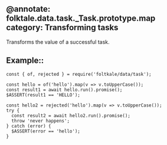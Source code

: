 @annotate: folktale.data.task._Task.prototype.map
category: Transforming tasks
---

Transforms the value of a successful task.


## Example::

    const { of, rejected } = require('foltkale/data/task');
    
    const hello = of('hello').map(v => v.toUpperCase());
    const result1 = await hello.run().promise();
    $ASSERT(result1 == 'HELLO');
    
    const hello2 = rejected('hello').map(v => v.toUpperCase());
    try {
      const result2 = await hello2.run().promise();
      throw 'never happens';
    } catch (error) {
      $ASSERT(error == 'hello');
    }
